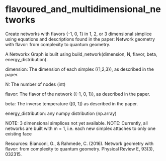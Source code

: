 # flavoured_and_multidimensional_networks
Create networks with flavors {-1, 0, 1} in 1, 2, or 3 dimensional simplice using equations and descriptions found in the paper: Network geometry with flavor: from complexity to quantum geometry. 

A Networkx Graph is built using build_network(dimension, N, flavor, beta, energy_distribution).

dimension: The dimension of each simplex ({1,2,3}), as described in the paper. 

N: The number of nodes (int)

flavor: The flavor of the network ({-1, 0, 1}), as described in the paper. 

beta: The inverse temperature ([0, 1]) as described in the paper. 

energy_distribution: any numpy distribution (np.array)

NOTE: 3 dimensional simplices not yet available. 
NOTE: Currently, all networks are built with m = 1, i.e. each new simplex attaches to only one existing face

Resources:
Bianconi, G., & Rahmede, C. (2016). Network geometry with flavor: from complexity to quantum geometry. Physical Review E, 93(3), 032315.
